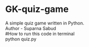 # GK-quiz-game
A simple quiz game written in Python.
<br>
Author - Suparna Sabud
<br>
#How to run this code in terminal
<br>
python quiz.py
